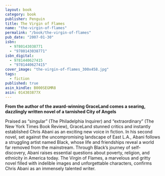 ```yaml
---
layout: book
category: book
publisher: Penguin
title: The Virgin of Flames
name: "the-virgin-of-flames"
permalink: "/book/the-virgin-of-flames"
pub_date: "2007-01-30"
isbn: 
  - 9780143038771
  - "9780143038771"
isbn_digital: 
  - 9781440627415
  - "9781440627415"
cover_image: "the-virgin-of-flames_300x458.jpg"
tags: 
  - fiction
published: true
asin_kindle: B000SEGMR8
asin: 014303877X
---
```


**From the author of the award-winning GraceLand comes a searing, dazzlingly written novel of a tarnished City of Angels**

Praised as “singular” (The Philadelphia Inquirer) and “extraordinary” (The New York Times Book Review), GraceLand stunned critics and instantly established Chris Abani as an exciting new voice in fiction. In his second novel, set against the uncompromising landscape of East L.A., Abani follows a struggling artist named Black, whose life and friendships reveal a world far removed from the mainstream. Through Black’s journey of self- discovery, Abani raises essential questions about poverty, religion, and ethnicity in America today. The Virgin of Flames, a marvelous and gritty novel filled with indelible images and unforgettable characters, confirms Chris Abani as an immensely talented writer.
